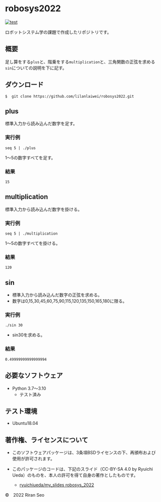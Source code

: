 # robosys2022
[![test](https://github.com/lilanlaiwei/robosys2022/actions/workflows/test.yml/badge.svg?branch=main)](https://github.com/lilanlaiwei/robosys2022/actions/workflows/test.yml)

ロボットシステム学の課題で作成したリポジトリです。

## 概要
足し算をする```plus```と、階乗をする```multiplication```と、三角関数の正弦を求める```sin```についての説明を下に記す。

## ダウンロード 
```
$  git clone https://github.com/lilanlaiwei/robosys2022.git
```


## plus
標準入力から読み込んだ数字を足す。

### 実行例
```
seq 5 | ./plus
```
1～5の数字すべてを足す。

### 結果
```
15
``` 


## multiplication
標準入力から読み込んだ数字を掛ける。

### 実行例
```
seq 5 | ./multiplication
```
1～5の数字すべてを掛ける。

### 結果
```
120
```  


## sin
 * 標準入力から読み込んだ数字の正弦を求める。
 * 数字は0,15,30,45,60,75,90,115,120,135,150,165,180に限る。

### 実行例
```
./sin 30
```
   * sin30を求める。

### 結果
```
0.49999999999999994
```



## 必要なソフトウェア
 * Python  3.7～3.10
   * テスト済み

## テスト環境
 * Ubuntu18.04

## 著作権、ライセンスについて
 * このソフトウェアパッケージは、3条項BSDライセンスの下、再頒布および使用が許可されます。
 
 * このパッケージのコードは、下記のスライド（CC-BY-SA 4.0 by Ryuichi Ueda）のものを、本人の許可を得て自身の著作としたものです。
	* [ryuichiueda/my_slides robosys_2022](https://github.com/ryuichiueda/my_slides/tree/master/robosys_2022)

  ©　2022 Riran Seo


